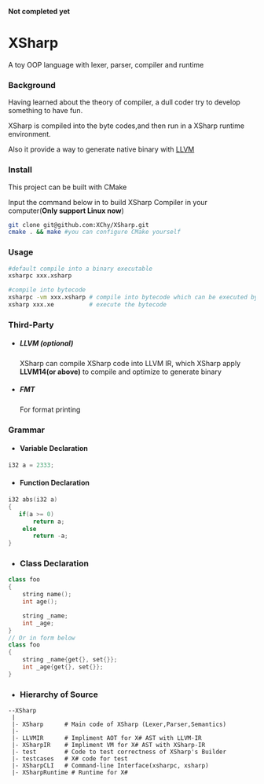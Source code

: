 **Not completed yet**

# XSharp

A toy OOP language with lexer, parser, compiler and runtime

### Background

Having learned about the theory of compiler, a dull coder try to develop something to have fun.

XSharp is compiled into the byte codes,and then run in a XSharp runtime environment.

Also it provide a way to generate native binary with [LLVM](https://github.com/llvm/llvm-project)

### Install

This project can be built with CMake

Input the command below in to build XSharp Compiler in your computer(**Only support Linux now**)

```bash
git clone git@github.com:XChy/XSharp.git
cmake . && make #you can configure CMake yourself
```

### Usage

```bash
#default compile into a binary executable
xsharpc xxx.xsharp

#compile into bytecode
xsharpc -vm xxx.xsharp # compile into bytecode which can be executed by XSharp's VM
xsharp xxx.xe          # execute the bytecode
```

### Third-Party

- ##### **LLVM** (**optional**)

  XSharp can compile XSharp code into LLVM IR, which XSharp apply **LLVM14(or above)** to compile and optimize to generate binary

- ##### **FMT**
  For format printing

### Grammar

- #### Variable Declaration

```C++
i32 a = 2333;
```

- #### Function Declaration

```C++
i32 abs(i32 a)
{
   if(a >= 0)
       return a;
	else
       return -a;
}
```

- ### Class Declaration

```C++
class foo
{
    string name();
    int age();

    string _name;
    int _age;
}
// Or in form below
class foo
{
    string _name{get{}, set{}};
    int _age{get{}, set{}};
}
```

- ### Hierarchy of Source

```
--XSharp
 |
 |- XSharp      # Main code of XSharp (Lexer,Parser,Semantics)
 |-
 |- LLVMIR      # Impliment AOT for X# AST with LLVM-IR
 |- XSharpIR    # Impliment VM for X# AST with XSharp-IR
 |- test        # Code to test correctness of XSharp's Builder
 |- testcases   # X# code for test
 |- XSharpCLI   # Command-line Interface(xsharpc, xsharp)
 |- XSharpRuntime # Runtime for X#
```
